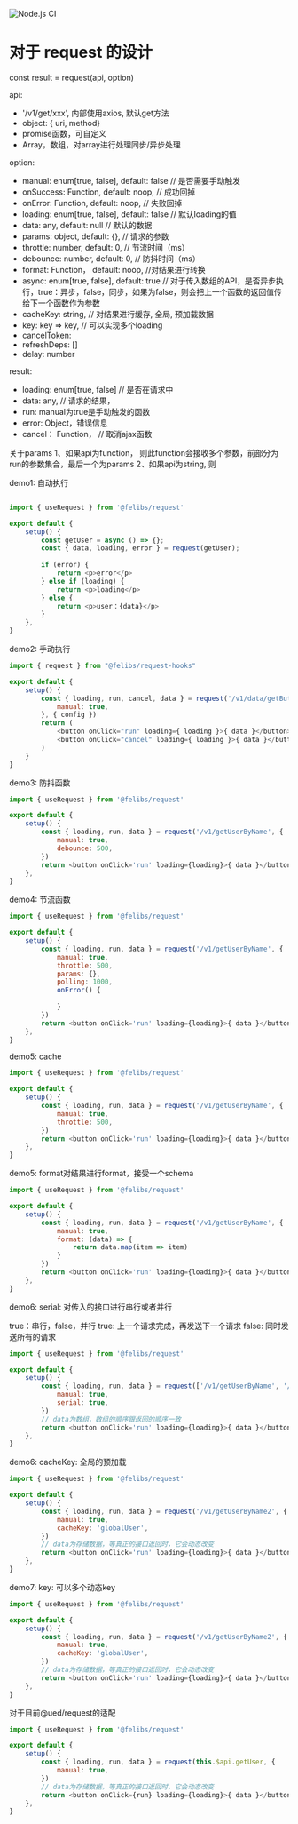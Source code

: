 ![Node.js CI](https://github.com/felibs/reqeust/workflows/Node.js%20CI/badge.svg?branch=master)

# 对于 request 的设计
const result = request(api, option)

api: 
- '/v1/get/xxx', 内部使用axios, 默认get方法
- object: { uri, method}
- promise函数，可自定义
- Array，数组，对array进行处理同步/异步处理

option:
- manual: enum[true, false], default: false // 是否需要手动触发
- onSuccess: Function, default: noop, // 成功回掉
- onError: Function, default: noop, // 失败回掉
- loading: enum[true, false], default: false // 默认loading的值
- data: any, default: null // 默认的数据
- params: object, default: {}, // 请求的参数
- throttle: number, default: 0, // 节流时间（ms）
- debounce: number, default: 0, // 防抖时间（ms）
- format: Function， default: noop, //对结果进行转换
- async: enum[true, false], default: true // 对于传入数组的API，是否异步执行，true：异步，false，同步，如果为false，则会把上一个函数的返回值传给下一个函数作为参数
- cacheKey: string, // 对结果进行缓存, 全局, 预加载数据
- key: key => key, // 可以实现多个loading
- cancelToken: 
- refreshDeps: []
- delay: number

result:
- loading: enum[true, false]  // 是否在请求中
- data: any, // 请求的结果，
- run: manual为true是手动触发的函数
- error: Object，错误信息
- cancel： Function， // 取消ajax函数

关于params
1、如果api为function， 则此function会接收多个参数，前部分为run的参数集合，最后一个为params
2、如果api为string, 则


demo1:
自动执行

```javascript

import { useRequest } from '@felibs/request'

export default {
    setup() {
        const getUser = async () => {};
        const { data, loading, error } = request(getUser);
        
        if (error) {
            return <p>error</p>
        } else if (loading) {
            return <p>loading</p>
        } else {
            return <p>user：{data}</p>
        }
    },
}
```

demo2:
手动执行

```javascript
import { request } from "@felibs/request-hooks"

export default {
    setup() {
        const { loading, run, cancel, data } = request('/v1/data/getButtonText', {
            manual: true,
        }, { config })
        return (
            <button onClick="run" loading={ loading }>{ data }</button>
            <button onClick="cancel" loading={ loading }>{ data }</button>
        )
    }
}
```

demo3:
防抖函数

```javascript
import { useRequest } from '@felibs/request'

export default {
    setup() {
        const { loading, run, data } = request('/v1/getUserByName', {
            manual: true,
            debounce: 500,
        })
        return <button onClick='run' loading={loading}>{ data }</button>
    },
}
```

demo4:
节流函数
```javascript
import { useRequest } from '@felibs/request'

export default {
    setup() {
        const { loading, run, data } = request('/v1/getUserByName', {
            manual: true,
            throttle: 500,
            params: {},
            polling: 1000,
            onError() {
                
            }
        })
        return <button onClick='run' loading={loading}>{ data }</button>
    },
}
```


demo5:
cache

```javascript
import { useRequest } from '@felibs/request'

export default {
    setup() {
        const { loading, run, data } = request('/v1/getUserByName', {
            manual: true,
            throttle: 500,
        })
        return <button onClick='run' loading={loading}>{ data }</button>
    },
}
```

demo5:
format对结果进行format，接受一个schema

```javascript
import { useRequest } from '@felibs/request'

export default {
    setup() {
        const { loading, run, data } = request('/v1/getUserByName', {
            manual: true,
            format: (data) => {
                return data.map(item => item)
            }
        })
        return <button onClick='run' loading={loading}>{ data }</button>
    },
}
```

demo6:
serial: 对传入的接口进行串行或者并行

true：串行，false，并行
true: 上一个请求完成，再发送下一个请求
false: 同时发送所有的请求


```javascript
import { useRequest } from '@felibs/request'

export default {
    setup() {
        const { loading, run, data } = request(['/v1/getUserByName', '/v1/getUserByName2'], {
            manual: true,
            serial: true,
        })
        // data为数组，数组的顺序跟返回的顺序一致
        return <button onClick='run' loading={loading}>{ data }</button>
    },
}
```

demo6:
cacheKey: 全局的预加载


```javascript
import { useRequest } from '@felibs/request'

export default {
    setup() {
        const { loading, run, data } = request('/v1/getUserByName2', {
            manual: true,
            cacheKey: 'globalUser',
        })
        // data为存储数据，等真正的接口返回时，它会动态改变
        return <button onClick='run' loading={loading}>{ data }</button>
    },
}
```


demo7:
key: 可以多个动态key

```javascript
import { useRequest } from '@felibs/request'

export default {
    setup() {
        const { loading, run, data } = request('/v1/getUserByName2', {
            manual: true,
            cacheKey: 'globalUser',
        })
        // data为存储数据，等真正的接口返回时，它会动态改变
        return <button onClick='run' loading={loading}>{ data }</button>
    },
}
```

对于目前@ued/request的适配

```javascript
import { useRequest } from '@felibs/request'

export default {
    setup() {
        const { loading, run, data } = request(this.$api.getUser, {
            manual: true,
        })
        // data为存储数据，等真正的接口返回时，它会动态改变
        return <button onClick={run} loading={loading}>{ data }</button>
    },
}
```
